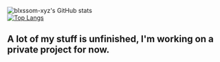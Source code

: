 ![blxssom-xyz's GitHub stats](https://github-readme-stats.vercel.app/api?username=thomasa-2009&show_icons=true&theme=dark) <br>
[![Top Langs](https://github-readme-stats.vercel.app/api/top-langs/?username=thomasa-2009&show_icons=true&theme=dark)](https://github.com/anuraghazra/github-readme-stats)
## A lot of my stuff is unfinished, I'm working on a private project for now.
